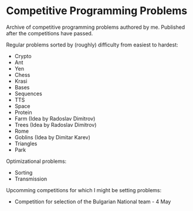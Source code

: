 # Competitive Programming Problems
Archive of competitive programming problems authored by me. Published after the competitions have passed.

Regular problems sorted by (roughly) difficulty from easiest to hardest:
* Crypto
* Ant
* Yen
* Chess
* Krasi
* Bases
* Sequences
* TTS
* Space
* Protein
* Farm (Idea by Radoslav Dimitrov)
* Trees (Idea by Radoslav Dimitrov)
* Rome
* Goblins (Idea by Dimitar Karev)
* Triangles
* Park

Optimizational problems:
* Sorting
* Transmission

Upcomming competitions for which I might be setting problems:
* Competition for selection of the Bulgarian National team - 4 May